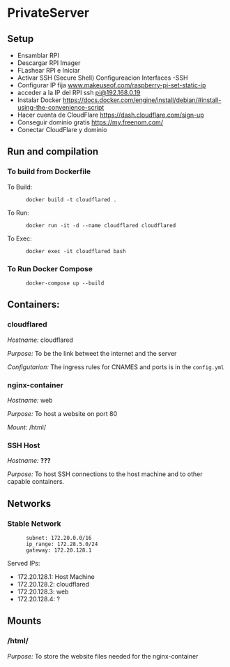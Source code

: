 # PrivateServer

## Setup

- Ensamblar RPI
- Descargar RPI Imager
- FLashear RPI e Iniciar
- Activar SSH (Secure Shell)  Configureacion  Interfaces -SSH
- Configurar IP fija
    www.makeuseof.com/raspberry-pi-set-static-ip
- acceder a la IP del RPI
    ssh pi@192.168.0.19 
- Instalar Docker
    https://docs.docker.com/engine/install/debian/#install-using-the-convenience-script
- Hacer cuenta de CloudFlare
https://dash.cloudflare.com/sign-up
- Conseguir dominio gratis
    https://my.freenom.com/
- Conectar CloudFlare y dominio


## Run and compilation 
### To build from Dockerfile

To Build:

          docker build -t cloudflared .


To Run:

          docker run -it -d --name cloudflared cloudflared


To Exec:

          docker exec -it cloudflared bash


### To Run Docker Compose

          docker-compose up --build


## Containers:

### cloudflared

_Hostname:_ cloudflared

_Purpose:_ To be the link betweet the internet and the server

_Configutarion:_ The ingress rules for CNAMES and ports is in the `config.yml`



### nginx-container

_Hostname:_ web

_Purpose:_ To host a website on port 80

_Mount:_ /html/

### SSH Host

_Hostname:_ __???__

_Purpose:_ To host SSH connections to the host machine and to other capable containers.


## Networks

### Stable Network
          subnet: 172.20.0.0/16
          ip_range: 172.28.5.0/24
          gateway: 172.20.128.1

Served IPs:
  - 172.20.128.1: Host Machine
  - 172.20.128.2: cloudflared
  - 172.20.128.3: web
  - 172.20.128.4: ?

## Mounts

### /html/
_Purpose:_ To store the website files needed for the nginx-container
